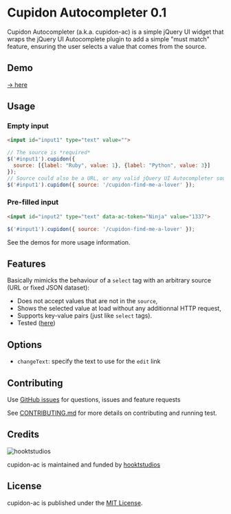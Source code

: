 # Cupidon Autocompleter 0.1
Cupidon Autocompleter (a.k.a. cupidon-ac) is a simple jQuery UI widget that wraps the jQuery UI Autocomplete plugin to add a simple "must match" feature, ensuring the user selects a value that comes from the source. 

## Demo
[→ here](http://hooktstudios.github.com/cupidon-ac/examples.html)

## Usage

### Empty input
```html
<input id="input1" type="text" value="">
```

```javascript
// The source is *required*
$('#input1').cupidon({
  source: [{label: "Ruby", value: 1}, {label: "Python", value: 3}]
});
// Source could also be a URL, or any valid jQuery UI Autocompleter source
$('#input1').cupidon({ source: '/cupidon-find-me-a-lover' });
```

### Pre-filled input
```html
<input id="input2" type="text" data-ac-token="Ninja" value="1337">
```

```javascript
$('#input1').cupidon({ source: '/cupidon-find-me-a-lover' });
```

See the demos for more usage information.

## Features

Basically mimicks the behaviour of a `select` tag with an arbitrary source
(URL or fixed JSON dataset):
* Does not accept values that are not in the `source`,
* Shows the selected value at load without any additionnal HTTP request,
* Supports key-value pairs (just like `select` tags).
* Tested ([here](http://hooktstudios.github.com/cupidon-ac/test.html))

## Options
* `changeText`: specify the text to use for the `edit` link

## Contributing
Use [GitHub issues](https://github.com/hooktstudios/cupidon-ac/issues) for questions, issues and feature requests

See [CONTRIBUTING.md](https://github.com/hooktstudios/cupidon-ac/blob/master/CONTRIBUTING.md) for more details on contributing and running test.

## Credits
![hooktstudios](http://hooktstudios.com/logo.png)

cupidon-ac is maintained and funded by [hooktstudios](http://github.com/hooktstudios)

## License
cupidon-ac is published under the [MIT License](https://raw.github.com/hooktstudios/cupidon-ac/master/LICENSE).